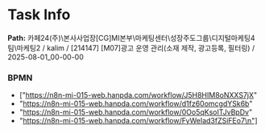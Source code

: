 # Task Info

**Path:** 카페24(주)\본사사업장\[CG]MI본부\마케팅센터\성장주도그룹\디지털마케팅4팀\마케팅2 / kalim / [214147] [M07]광고 운영 관리(소재 제작, 광고등록, 필터링) / 2025-08-01_00-00-00

### BPMN
- ["https://n8n-mi-015-web.hanpda.com/workflow/J5H8HIM8oNXXS7jX"
- "https://n8n-mi-015-web.hanpda.com/workflow/d1fz60omcgdYSk6b"
- "https://n8n-mi-015-web.hanpda.com/workflow/0Oo5qKsoITJvBpDv"
- "https://n8n-mi-015-web.hanpda.com/workflow/FyWeIad3fZSiFEo7\n"]

